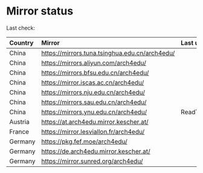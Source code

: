 <script src="./time.js"></script>
# Mirror status
Last check: <script type="text/javascript">localize(1681741062.1199963);</script>

|Country|Mirror|Last update|
|:------|:-----|:----------|
|China|https://mirrors.tuna.tsinghua.edu.cn/arch4edu/|<script type="text/javascript">localize(1681713135);</script>|
|China|https://mirrors.aliyun.com/arch4edu/|<script type="text/javascript">localize(1681626683);</script>|
|China|https://mirrors.bfsu.edu.cn/arch4edu/|<script type="text/javascript">localize(1681713135);</script>|
|China|https://mirror.iscas.ac.cn/arch4edu/|<script type="text/javascript">localize(1681713135);</script>|
|China|https://mirrors.nju.edu.cn/arch4edu/|<script type="text/javascript">localize(1681713135);</script>|
|China|https://mirrors.sau.edu.cn/arch4edu/|<script type="text/javascript">localize(1673850842);</script>|
|China|https://mirrors.ynu.edu.cn/arch4edu/|ReadTimeout|
|Austria|https://at.arch4edu.mirror.kescher.at/|<script type="text/javascript">localize(1681713135);</script>|
|France|https://mirror.lesviallon.fr/arch4edu/|<script type="text/javascript">localize(1681713135);</script>|
|Germany|https://pkg.fef.moe/arch4edu/|<script type="text/javascript">localize(1681713135);</script>|
|Germany|https://de.arch4edu.mirror.kescher.at/|<script type="text/javascript">localize(1681713135);</script>|
|Germany|https://mirror.sunred.org/arch4edu/|<script type="text/javascript">localize(1681713135);</script>|

<script src="./tablefilter/tablefilter.js"></script>
<script src="./table.js"></script>